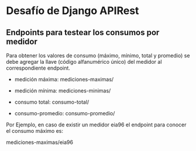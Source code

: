 # Desafío de Django APIRest

## Endpoints para testear los consumos por medidor

Para obtener los valores de consumo (máximo, mínimo, total y promedio) se debe 
agregar la llave (código alfanumérico único) del medidor al correspondiente endpoint.

- medición máxima:
mediciones-maximas/

- medición mínima:
mediciones-minimas/

- consumo total:
consumo-total/

- consumo-promedio:
consumo-promedio/

Por Ejemplo, en caso de existir un medidor eia96 el endpoint para conocer el 
consumo máximo es:

mediciones-maximas/eia96
